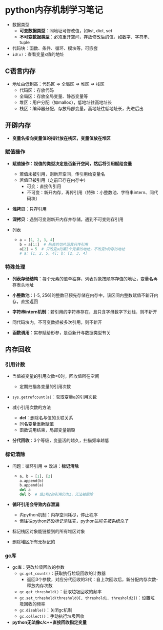 # python内存机制学习笔记

- 数据类型
  - **可变数据类型**：同地址可修改值，如list, dict, set
  - **不可变数据类型**：必须重开空间，存放修改后的值，如数字、字符串、tuple
- 代码块：函数、条件、循环、模块等，可嵌套
- `id(x)`：查看变量x值的地址

## C语言内存

- 地址由低到高：代码区 => 全局区 => 堆区 => 栈区
  - 代码区：存放代码
  - 全局区：存放全局变量、静态变量等
  - 堆区：用户分配（如malloc），低地址往高地址长
  - 栈区：编译器分配，存放局部变量，高地址往低地址长，先进后出

## 开辟内存

- **变量名指向变量值的指针放在栈区，变量值放在堆区**

### 赋值操作

- **赋值操作：视值的类型决定是否新开空间，然后将引用赋给变量**
  
  - 若值未被引用，则新开空间，传引用给变量名
  - 若值已被引用（之前已存在内存中）
    - 可变：直接传引用
    - 不可变：新开内存，再传引用（特殊：小整数池、字符串intern、同代码块）

- **浅拷贝**：只存引用

- **深拷贝**：遇到可变则新开内存并存储，遇到不可变则存引用

- 列表
  
  - ```python
    a = [1, 2, 3, 4]
    b = a[1:]  # 列表的切片运算只传引用
    a[2] = 5  # 只改变a的第2个元素的地址，不改变b的存的地址
    # a: [1, 2, 5, 4]; b: [2, 3, 4]
    ```

### 特殊处理

- **列表存储结构**：每个元素的值单独存，列表对象按顺序存值的地址，变量名再存表头地址

- **小整数池**：[-5, 256]的整数已预先存储在内存中，该区间内整数赋值不新开内存，直接返回

- **字符串intern机制**：若引用的字符串存在，且只含字母数字下划线，则不新开

- 同代码块内，不可变数据被多次引用，则不新开

- **函数调用**：实参赋给形参，是否新开与数据类型有关

## 内存回收

### 引用计数

- 当值被变量的引用次数=0时，回收值所在空间
  
  - 定期扫描各变量的引用次数

- `sys.getrefcount(a)`：获取变量a的引用次数

- 减小引用次数的方法
  
  - **del**：删除名与值的关联关系
  - 同名变量重新赋值
  - 函数调用结束，局部变量销毁

- **分代回收**：3个等级，变量活的越久，扫描频率越低

### 标记清除

- 问题：循环引用 => 改进：**标记清除**
  
  - ```python
    a, b = [1], [2]
    a.append(b)
    b.append(a)
    del a
    del b  # 值1和2的引用仍为1，无法被删除
    ```

- **循环引用会导致内存泄漏**
  
  - 内python机制：内存空间耗尽，停止程序
  - 但往往python还没标记清除完，python进程先被系统杀了

- 标记栈区对象能链接到的所有堆区对象

- 删除堆区所有无标记的

### gc库

- gc库：更改垃圾回收的参数
  - `gc.get_count()`：获取执行垃圾回收的计数器
    - 返回3个参数，对应分代回收的3代：自上次回收后，新分配内存次数-释放内存次数
  - `gc.get_threshold()`：获取垃圾回收的频率
  - `gc.set_trheshold(threshold0[, threshold1, threshold2])`：设置垃圾回收的频率
  - `gc.disable()`：关闭gc机制
  - `gc.collect()`：手动执行垃圾回收
- **python无法像c/c++直接回收指定变量**